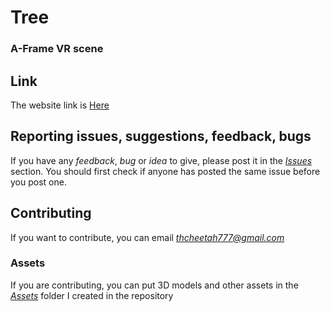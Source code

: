 # Tree
### A-Frame VR scene

## Link
The website link is [Here](https://thcheetah777.github.io/aframe-tree/)

## Reporting issues, suggestions, feedback, bugs
If you have any *feedback*, *bug* or *idea* to give, please post it in the *[Issues](https://github.com/thcheetah777/aframe-tree/issues)* section. You should first check if anyone has posted the same issue before you post one.

## Contributing
If you want to contribute, you can email *thcheetah777@gmail.com*

### Assets
If you are contributing, you can put 3D models and other assets in the *[Assets](https://github.com/thcheetah777/aframe-tree/tree/master/assets)* folder I created in the repository

